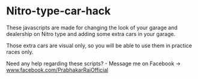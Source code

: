 # Nitro-type-car-hack
These javascripts are made for changing the look of your garage and dealership on Nitro type and adding some extra cars in your garage.

Those extra cars are visual only, so you will be able to use them in practice races only.

Need any help regarding these scripts? - Message me on Facebook -> www.facebook.com/PrabhakarRaiOfficial
